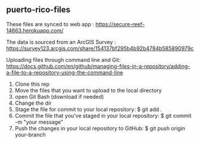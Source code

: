 ## puerto-rico-files

These files are synced to web app :   https://secure-reef-14663.herokuapp.com/

The data is sourced from an ArcGIS Survey : https://survey123.arcgis.com/share/154137bf295b4b92b4784b585890979c

Uploading files through command line and Git: https://docs.github.com/en/github/managing-files-in-a-repository/adding-a-file-to-a-repository-using-the-command-line
1. Clone this rep 
2. Move the files that you want to upload to the local directory 
3. open Git Bash (download if needed)
4. Change the dir
5. Stage the file for commit to your local repository: $ git add .
6. Commit the file that you've staged in your local repository: $ git commit -m "your message"
7. Push the changes in your local repository to GitHub: $ git push origin your-branch
